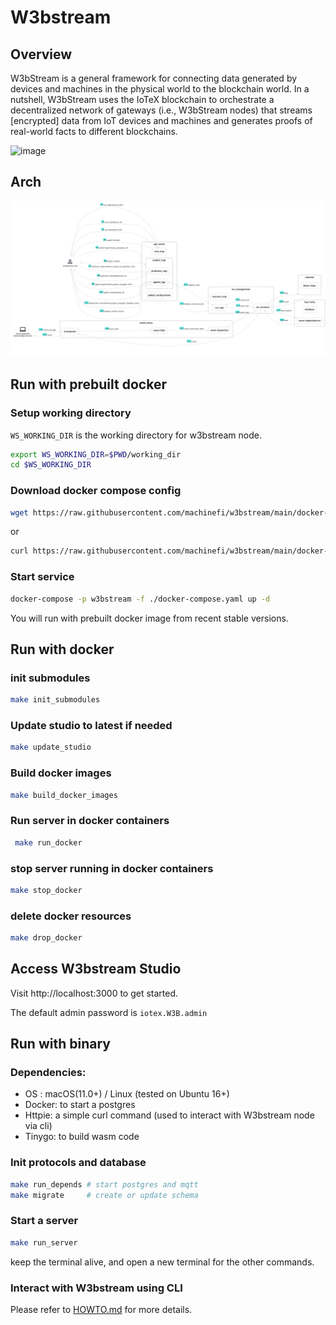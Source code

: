 # W3bstream

## Overview

W3bStream is a general framework for connecting data generated by devices and machines in the physical world to the blockchain world. In a nutshell, W3bStream uses the IoTeX blockchain to orchestrate a decentralized network of gateways (i.e., W3bStream nodes) that streams [encrypted] data from IoT devices and machines and generates proofs of real-world facts to different blockchains.

![image](https://user-images.githubusercontent.com/448293/196618039-365ab2b7-f50a-49c8-a02d-c28e48acafcb.png)


## Arch

![w3bstream](__doc__/modules_and_dataflow.png)

## Run with prebuilt docker
### Setup working directory
`WS_WORKING_DIR` is the working directory for w3bstream node.

```bash
export WS_WORKING_DIR=$PWD/working_dir
cd $WS_WORKING_DIR
```
### Download docker compose config
```bash
wget https://raw.githubusercontent.com/machinefi/w3bstream/main/docker-compose.yaml
```
or
```bash
curl https://raw.githubusercontent.com/machinefi/w3bstream/main/docker-compose.yaml -o docker-compose.yaml
```

### Start service
```bash
docker-compose -p w3bstream -f ./docker-compose.yaml up -d
```

You will run with prebuilt docker image from recent stable versions.

## Run with docker

### init submodules

```bash
make init_submodules
```

### Update studio to latest if needed

```bash
make update_studio
```

### Build docker images

```bash
make build_docker_images
```

### Run server in docker containers

```bash
 make run_docker
 ```

 ### stop server running in docker containers
 ```bash
 make stop_docker
 ```
 ### delete docker resources
 ```bash
 make drop_docker
 ```

## Access W3bstream Studio

Visit http://localhost:3000 to get started.

The default admin password is `iotex.W3B.admin`

## Run with binary

### Dependencies:

- OS : macOS(11.0+) / Linux (tested on Ubuntu 16+)
- Docker: to start a postgres
- Httpie: a simple curl command (used to interact with W3bstream node via cli)
- Tinygo: to build wasm code

### Init protocols and database

```sh
make run_depends # start postgres and mqtt
make migrate     # create or update schema
```

### Start a server

```sh
make run_server
```

keep the terminal alive, and open a new terminal for the other commands.

### Interact with W3bstream using CLI

Please refer to [HOWTO.md](./HOWTO.md) for more details.
